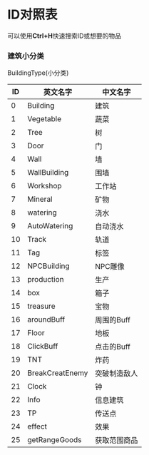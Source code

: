 # ID对照表

可以使用**Ctrl+H**快速搜索ID或想要的物品

### 建筑小分类

BuildingType(小分类)

| ID   | 英文名字        | 中文名字     |
| ---- | --------------- | ------------ |
| 0    | Building        | 建筑         |
| 1    | Vegetable       | 蔬菜         |
| 2    | Tree            | 树           |
| 3    | Door            | 门           |
| 4    | Wall            | 墙           |
| 5    | WallBuilding    | 围墙         |
| 6    | Workshop        | 工作站       |
| 7    | Mineral         | 矿物         |
| 8    | watering        | 浇水         |
| 9    | AutoWatering    | 自动浇水     |
| 10   | Track           | 轨道         |
| 11   | Tag             | 标签         |
| 12   | NPCBuilding     | NPC雕像      |
| 13   | production      | 生产         |
| 14   | box             | 箱子         |
| 15   | treasure        | 宝物         |
| 16   | aroundBuff      | 周围的Buff   |
| 17   | Floor           | 地板         |
| 18   | ClickBuff       | 点击的Buff   |
| 19   | TNT             | 炸药         |
| 20   | BreakCreatEnemy | 突破制造敌人 |
| 21   | Clock           | 钟           |
| 22   | Info            | 信息建筑     |
| 23   | TP              | 传送点       |
| 24   | effect          | 效果         |
| 25   | getRangeGoods   | 获取范围商品 |

### 